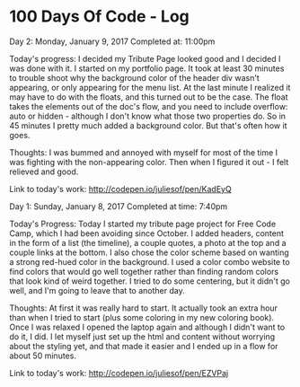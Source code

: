 # 100 Days Of Code - Log

Day 2: Monday, January 9, 2017
       Completed at: 11:00pm

Today's progress: I decided my Tribute Page looked good and I decided I was done with it. I started on my portfolio page. It took at least 30 minutes to trouble shoot why the background color of the header div wasn't appearing, or only appearing for the menu list. At the last minute I realized it may have to do with the floats, and this turned out to be the case. The float takes the elements out of the doc's flow, and you need to include overflow: auto or hidden - although I don't know what those two properties do. So in 45 minutes I pretty much added a background color. But that's often how it goes.

Thoughts: I was bummed and annoyed with myself for most of the time I was fighting with the non-appearing color. Then when I figured it out - I felt relieved and good.

Link to today's work: http://codepen.io/juliesof/pen/KadEyQ



Day 1: Sunday, January 8, 2017
       Completed at time: 7:40pm

Today's Progress: Today I started my tribute page project for Free Code Camp, which I had been avoiding since October. I added headers, content in the form of a list (the timeline), a couple quotes, a photo at the top and a couple links at the bottom. I also chose the color scheme based on wanting a strong red-hued color in the background. I used a color combo website to find colors that would go well together rather than finding random colors that look kind of weird together. I tried to do some centering, but it didn't go well, and I'm going to leave that to another day.

Thoughts: At first it was really hard to start. It actually took an extra hour than when I tried to start (plus some coloring in my new coloring book). Once I was relaxed I opened the laptop again and although I didn't want to do it, I did. I let myself just set up the html and content without worrying about the styling yet, and that made it easier and I ended up in a flow for about 50 minutes.

Link to today's work: http://codepen.io/juliesof/pen/EZVPaj




